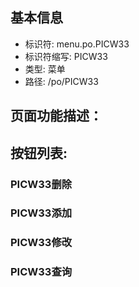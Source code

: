 
## 基本信息

- 标识符: menu.po.PICW33
- 标识符缩写: PICW33
- 类型: 菜单
- 路径: /po/PICW33

## 页面功能描述：





## 按钮列表:


### PICW33删除



### PICW33添加



### PICW33修改



### PICW33查询


